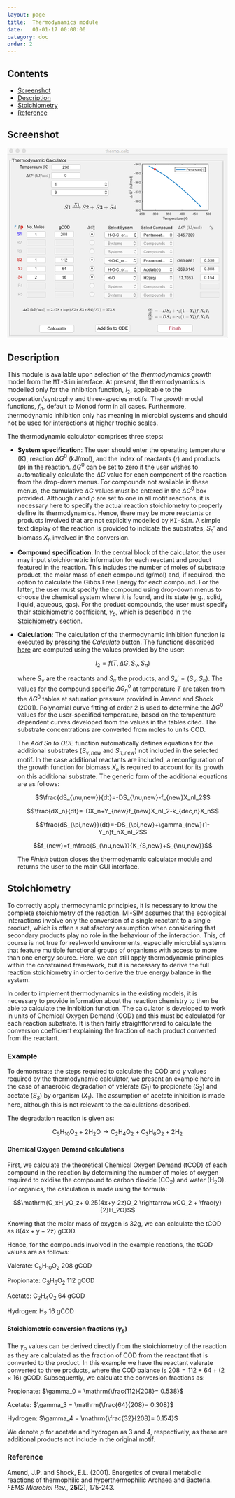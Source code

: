 ```yaml
---
layout: page
title:  Thermodynamics module
date:   01-01-17 00:00:00
category: doc
order: 2
---
```

## Contents

* [Screenshot](#Screenshot)
* [Description](#Description)
* [Stoichiometry](#Stoichiometry)
* [Reference](#Reference)

## <a name="Screenshot"></a>Screenshot

![alt text](https://raw.githubusercontent.com/MI-SIM/MI-SIM.github.io/master/_posts/thermo.png "Thermodynamic Inhibition Calculator Screenshot")

## <a name="Description"></a>Description

This module is available upon selection of the *thermodynamics* growth model from the <span style="font-family:Courier;">MI-Sim</span>
interface. At present, the thermodynamics is modelled only for the inhibition function, $I_2$, applicable to the cooperation/syntrophy and
three-species motifs. The growth model functions, $f_n$, default to Monod form in all cases. Furthermore, thermodynamic inhibition only has meaning 
in microbial systems and should not be used for interactions at higher trophic scales.

The thermodynamic calculator comprises three steps:

* **System specification**: The user should enter the operating temperature (K), reaction $\Delta G^0$ (kJ/mol), and the
index of reactants ($r$) and products ($p$) in the reaction. $\Delta G^0$ can be set to zero if the user wishes to automatically calculate the
$\Delta G$ value for each component of the reaction from the drop-down menus. For compounds not available in these menus, the cumulative $\Delta G$
values must be entered in the $\Delta G^0$ box provided. Although $r$ and $p$ are set to one in all motif reactions, it is necessary here to
specify the actual reaction stoichiometry to properly define its thermodynamics. Hence, there may be more reactants or products involved that are
not explicitly modelled by <span style="font-family:Courier;">MI-Sim</span>. A simple text display of the reaction is provided to indicate the
substrates, $S_n'$ and biomass $X_n$ involved in the conversion.

* **Compound specification**: In the central block of the calculator, the user may input stoichiometric information for each reactant and product
featured in the reaction. This includes the number of moles of substrate product, the molar mass of each compound (g/mol) and, if required, the option
to calculate the Gibbs Free Energy for each compound. For the latter, the user must specify the compound using drop-down menus to choose the chemical 
system where it is found, and its state (e.g., solid, liquid, aqueous, gas). For the product compounds, the user must specify their stoichiometric
coefficient, $\gamma_p$, which is described in the [Stoichiometry](#Stoichiometry) section.

* **Calculation**: The calculation of the thermodynamic inhibition function is executed by pressing the *Calculate* button. The functions
described [here](http://mi-sim.github.io//doc/misiminterface.html#thermo) are computed using the values provided by the user:

    $$I_2 = f(T,\Delta G,S_\nu,S_\pi)$$

    where $S_\nu$ are the reactants and $S_\pi$ the products, and $S_n'=(S_\nu,S_\pi)$. The values for the compound specific $\Delta G_n^0$ at temperature $T$
are taken from the $\Delta G^0$ tables at saturation pressure provided in Amend and Shock (2001). Polynomial curve fitting of order 2 is used to
determine the $\Delta G^0$ values for the user-specified temperature, based on the temperature dependent curves developed from the values in the tables cited. The substrate concentrations are converted from moles to units COD. 

    The *Add Sn to ODE* function automatically defines equations for the additional substrates ($S_{\nu,new}$ and $S_{\pi,new}$) not included in the selected motif.
In the case additional reactants are included, a reconfiguration of the growth function for biomass $X_n$ is required to account for its growth on this
additional substrate. The generic form of the additional equations are as follows:

    $$\frac{dS_{\nu,new}}{dt}=-DS_{\nu,new}-f_{new}X_nI_2$$

    $$\frac{dX_n}{dt}=-DX_n+Y_{new}f_{new}X_nI_2-k_{dec,n}X_n$$

    $$\frac{dS_{\pi,new}}{dt}=-DS_{\pi,new}+\gamma_{new}(1-Y_n)f_nX_nI_2$$

    $$f_{new}=f_n\frac{S_{\nu,new}}{K_{S,new}+S_{\nu,new}}$$

    The *Finish* button closes the thermodynamic calculator module and returns the user to the main GUI interface.

## <a name="Stoichiometry"></a>Stoichiometry

To correctly apply thermodynamic principles, it is necessary to know the complete stoichiometry of the reaction. MI-SIM assumes that the ecological 
interactions involve only the conversion of a single reactant to a single product, which is often a satisfactory assumption when considering that 
secondary products play no role in the behaviour of the interaction. This, of course is not true for real-world environments, especially microbial 
systems that feature multiple functional groups of organisms with access to more than one energy source. Here, we can still apply thermodynamic
principles within the constrained framework, but it is necessary to derive the full reaction stoichiometry in order to derive the true energy balance
in the system. 

In order to implement thermodynamics in the existing models, it is necessary to provide information about the reaction chemistry to then be able to 
calculate the inhibition function. The calculator is developed to work in units of Chemical Oxygen Demand (COD) and this must be calculated for each 
reaction substrate. It is then fairly straightforward to calculate the conversion coefficient explaining the fraction of each product converted from the reactant.

### Example

To demonstrate the steps required to calculate the COD  and $\gamma$ values required by the thermodynamic calculator, we present an example here
in the case of anaerobic degradation of valerate ($S_1$) to propionate ($S_2$) and acetate ($S_3$) by organism ($X_1$). The assumption of acetate
inhibition is made here, although this is not relevant to the calculations described.

The degradation reaction is given as:

$$\mathrm{C_5H_{10}O_2 + 2H_2O \rightarrow C_2H_4O_2 + C_3H_6O_2 + 2H_2}$$

#### Chemical Oxygen Demand calculations

First, we calculate the theoretical Chemical Oxygen Demand (tCOD) of each compound in the reaction by determining the number of moles of oxygen required to oxidise the compound
to carbon dioxide ($\mathrm{CO_2}$) and water ($\mathrm{H_2O}$). For organics, the calculation is made using the formula:

$$\mathrm{C_xH_yO_z+ 0.25(4x+y-2z)O_2 \rightarrow xCO_2 + \frac{y}{2}H_2O}$$

Knowing that the molar mass of oxygen is 32g, we can calculate the tCOD as $\mathrm{8(4x+y-2z)}$ gCOD.

Hence, for the compounds involved in the example reactions, the tCOD values are as follows:

Valerate: $\mathrm{C_5H_{10}O_2}$ 208 gCOD

Propionate: $\mathrm{C_3H_6O_2}$ 112 gCOD

Acetate: $\mathrm{C_2H_4O_2}$ 64 gCOD

Hydrogen: $\mathrm{H_2}$ 16 gCOD

#### Stoichiometric conversion fractions ($\gamma_p$)

The $\gamma_p$ values can be derived directly from the stoichiometry of the reaction as they are calculated as the fraction of COD from the reactant 
that is converted to the product. In this example we have the reactant valerate converted to three products, where the COD balance is $\mathrm{208 = 112 + 64 + (2\times16)}$ gCOD.
Subsequently, we calculate the conversion fractions as:

Propionate: $\gamma_0 = \mathrm{\frac{112}{208}= 0.538}$

Acetate: $\gamma_3 = \mathrm{\frac{64}{208}= 0.308}$

Hydrogen: $\gamma_4 = \mathrm{\frac{32}{208}= 0.154}$

We denote $p$ for acetate and hydrogen as 3 and 4, respectively, as these are additional products not include in the original motif.

### <a name="Reference"></a>Reference

Amend, J.P. and  Shock, E.L. (2001). Energetics of overall metabolic reactions of thermophilic and hyperthermophilic Archaea and Bacteria. 
*FEMS Microbiol Rev.*, **25**(2), 175-243.
 
